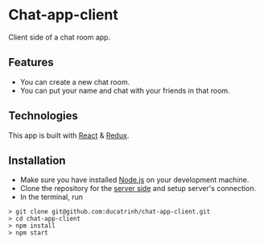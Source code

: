 # Chat-app-client

Client side of a chat room app.

## Features

- You can create a new chat room.
- You can put your name and chat with your friends in that room.

## Technologies

This app is built with [React](https://reactjs.org) & [Redux](https://redux.js.org). 

## Installation

- Make sure you have installed [Node.js](https://nodejs.org/en/download/) on your development machine.
- Clone the repository for the [server side](https://github.com/ducatrinh/chat-app-server) and setup server's connection.
- In the terminal, run

```
> git clone git@github.com:ducatrinh/chat-app-client.git
> cd chat-app-client
> npm install
> npm start
```
